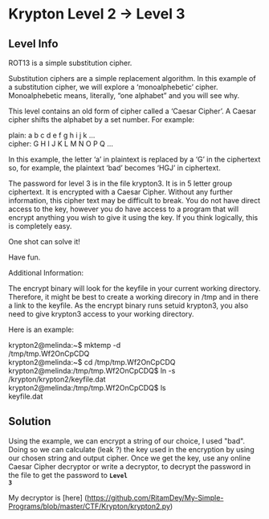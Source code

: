 # Krypton Level 2 → Level 3


## Level Info
ROT13 is a simple substitution cipher.

Substitution ciphers are a simple replacement algorithm. In this example of a substitution cipher, we will explore a ‘monoalphebetic’ cipher. Monoalphebetic means, literally, “one alphabet” and you will see why.

This level contains an old form of cipher called a ‘Caesar Cipher’. A Caesar cipher shifts the alphabet by a set number. For example:

plain:  a b c d e f g h i j k ... <br>
cipher: G H I J K L M N O P Q ...

In this example, the letter ‘a’ in plaintext is replaced by a ‘G’ in the ciphertext so, for example, the plaintext ‘bad’ becomes ‘HGJ’ in ciphertext.

The password for level 3 is in the file krypton3. It is in 5 letter group ciphertext. It is encrypted with a Caesar Cipher. Without any further information, this cipher text may be difficult to break. You do not have direct access to the key, however you do have access to a program that will encrypt anything you wish to give it using the key. If you think logically, this is completely easy.

One shot can solve it!

Have fun.

Additional Information:

The encrypt binary will look for the keyfile in your current working directory. Therefore, it might be best to create a working direcory in /tmp and in there a link to the keyfile. As the encrypt binary runs setuid krypton3, you also need to give krypton3 access to your working directory.

Here is an example:

krypton2@melinda:~$ mktemp -d <br>
/tmp/tmp.Wf2OnCpCDQ <br>
krypton2@melinda:~$ cd /tmp/tmp.Wf2OnCpCDQ <br>
krypton2@melinda:/tmp/tmp.Wf2OnCpCDQ$ ln -s /krypton/krypton2/keyfile.dat <br>
krypton2@melinda:/tmp/tmp.Wf2OnCpCDQ$ ls <br>
keyfile.dat <br>


## Solution
Using the example, we can encrypt a string of our choice, I used "bad".
Doing so we can calculate (leak ?) the key used in the encryption by using our chosen string and output cipher.
Once we get the key, use any online Caesar Cipher decryptor or write a decryptor, to decrypt the password in the file to get the password to <code>**Level 3**</code>


My decryptor is [here] (https://github.com/RitamDey/My-Simple-Programs/blob/master/CTF/Krypton/krypton2.py)
